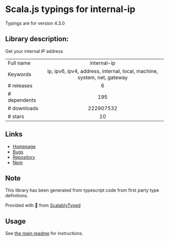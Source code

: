 
# Scala.js typings for internal-ip

Typings are for version 4.3.0

## Library description:
Get your internal IP address

|                    |                 |
| ------------------ | :-------------: |
| Full name          | internal-ip |
| Keywords           | ip, ipv6, ipv4, address, internal, local, machine, system, net, gateway |
| # releases         | 6 |
| # dependents       | 195 |
| # downloads        | 222907532 |
| # stars            | 10 |

## Links
- [Homepage](https://github.com/sindresorhus/internal-ip#readme)
- [Bugs](https://github.com/sindresorhus/internal-ip/issues)
- [Repository](https://github.com/sindresorhus/internal-ip)
- [Npm](https://www.npmjs.com/package/internal-ip)
    


## Note
This library has been generated from typescript code from first party type definitions.

Provided with :purple_heart: from [ScalablyTyped](https://github.com/oyvindberg/ScalablyTyped)

## Usage
See [the main readme](../../readme.md) for instructions.


